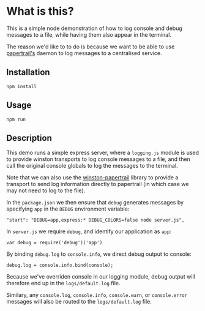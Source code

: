 # What is this?

This is a simple node demonstration of how to log console and debug messages to a file, while having them also appear in the terminal.

The reason we'd like to to do is because we want to be able to use [papertrail's](http://help.papertrailapp.com/kb/configuration/configuring-centralized-logging-from-nodejs-apps/) daemon to log messages to a centralised service.


## Installation

	npm install


## Usage

	npm run


## Description

This demo runs a simple express server, where a `logging.js` module is used to provide winston transports to log console messages to a file, and then call the original console globals to log the messages to the terminal.

Note that we can also use the [winston-papertrail](https://github.com/kenperkins/winston-papertrail) library to provide a transport to send log information directly to papertrail (in which case we may not need to log to the file).

In the `package.json` we then ensure that `debug` generates messages by specifying `app` in the `DEBUG` environment variable:

	"start": "DEBUG=app,express:* DEBUG_COLORS=false node server.js",

In `server.js` we require `debug`, and identify our application as `app`:

	var debug = require('debug')('app')


By binding `debug.log` to `console.info`, we direct debug output to console:

	debug.log = console.info.bind(console);

Because we've overriden console in our logging module, debug output will therefore
end up in the `logs/default.log` file.

Similary, any `console.log`, `console.info`, `console.warn`, or `console.error` messages
will also be routed to the `logs/default.log` file.
